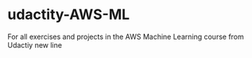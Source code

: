 # udactity-AWS-ML
For all exercises and projects in the AWS Machine Learning course from Udactiy 
new line
